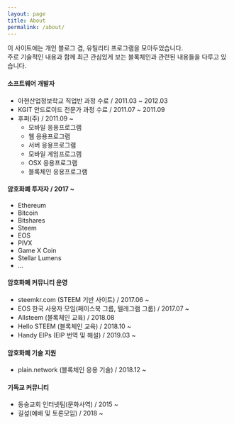 ```yaml
---
layout: page
title: About
permalink: /about/
---
```



이 사이트에는 개인 블로그 겸, 유틸리티 프로그램을 모아두었습니다.  
주로 기술적인 내용과 함께 최근 관심있게 보는 블록체인과 관련된 내용들을 다루고 있습니다.

#### 소프트웨어 개발자
- 아현산업정보학교 직업반 과정 수료 / 2011.03 ~ 2012.03
- KGIT 안드로이드 전문가 과정 수료 / 2011.07 ~ 2011.09
- 후퍼(주) / 2011.09 ~ 
    - 모바일 응용프로그램
    - 웹 응용프로그램
    - 서버 응용프로그램
    - 모바일 게임프로그램
    - OSX 응용프로그램
    - 블록체인 응용프로그램

#### 암호화폐 투자자 / 2017 ~ 
- Ethereum
- Bitcoin
- Bitshares
- Steem
- EOS
- PIVX
- Game X Coin
- Stellar Lumens
- ...
    
#### 암호화폐 커뮤니티 운영
- steemkr.com (STEEM 기반 사이트) / 2017.06 ~
- EOS 한국 사용자 모임(페이스북 그룹, 텔레그램 그룹) / 2017.07 ~
- Allsteem (블록체인 교육) / 2018.08
- Hello STEEM (블록체인 교육) / 2018.10 ~
- Handy EIPs (EIP 번역 및 해설) / 2019.03 ~
    
#### 암호화폐 기술 지원
- plain.network (블록체인 응용 기술) / 2018.12 ~

#### 기독교 커뮤니티
- 동숭교회 인터넷팀(문화사역) / 2015 ~
- 길섶(예배 및 토론모임) / 2018 ~
